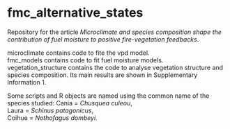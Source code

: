 # fmc_alternative_states

Repository for the article *Microclimate and species composition shape the contribution of fuel
moisture to positive fire-vegetation feedbacks*.

microclimate contains code to fite the vpd model.  
fmc_models contains code to fit fuel moisture models.  
vegetation_structure contains the code to analyse vegetation structure and species composition. Its main results are shown in Supplementary Information 1.  

Some scripts and R objects are named using the common name of the species studied:
Cania = *Chusquea culeou*,   
Laura = *Schinus patagonicus*,  
Coihue = *Nothofagus dombeyi*.
